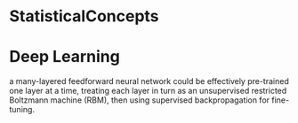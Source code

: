 StatisticalConcepts
===================

# Deep Learning
a many-layered feedforward neural network could be effectively pre-trained one layer at a time, treating each layer in turn as an unsupervised restricted Boltzmann machine (RBM), then using supervised backpropagation for fine-tuning. 
